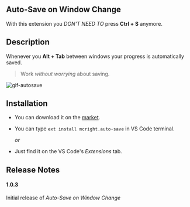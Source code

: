Auto-Save on Window Change
---

With this extension you *DON'T NEED TO* press **Ctrl + S** anymore.

Description
---

Whenever you **Alt + Tab** between windows your progress is automatically saved.

> Work *without worrying* about saving.

![gif-autosave](https://user-images.githubusercontent.com/32580511/58637255-ca5c6b00-82fa-11e9-89d1-120761537619.gif)

Installation
---

* You can download it on the [market](https://marketplace.visualstudio.com/items?itemName=mcright.auto-save&ssr=false#overview).

* You can type `ext install mcright.auto-save` in VS Code terminal.

    *or*

 * Just find it on the VS Code's *Extensions* tab.

Release Notes
---

#### 1.0.3

Initial release of *Auto-Save on Window Change*
